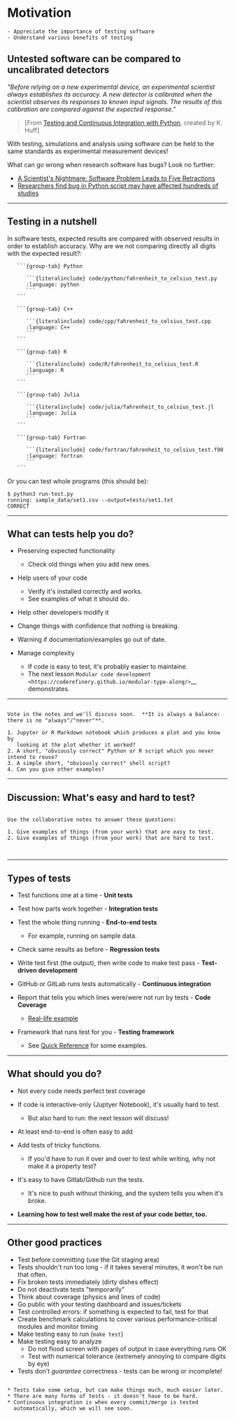 # Motivation

```{objectives}
- Appreciate the importance of testing software
- Understand various benefits of testing
```


## Untested software can be compared to uncalibrated detectors

*"Before relying on a new experimental device, an experimental scientist always
establishes its accuracy. A new detector is calibrated when the scientist
observes its responses to known input signals. The results of this
calibration are compared against the expected response."*

> [From [Testing and Continuous Integration with Python](https://carpentries-incubator.github.io/python-testing/), created by K. Huff]

With testing, simulations and analysis using software *can* be held to the same standards as experimental measurement devices!

What can go wrong when research software has bugs?  Look no further:

- [A Scientist's Nightmare: Software Problem Leads to Five Retractions](https://science.sciencemag.org/content/314/5807/1856.summary)
- [Researchers find bug in Python script may have affected hundreds of studies](https://arstechnica.com/information-technology/2019/10/chemists-discover-cross-platform-python-scripts-not-so-cross-platform/)

---

## Testing in a nutshell

In software tests, expected results are compared with observed results
in order to establish accuracy.  Why are we not comparing directly all
digits with the expected result?:

````{tabs}
   ```{group-tab} Python

      ```{literalinclude} code/python/fahrenheit_to_celsius_test.py
      :language: python
      ```
   ```

   ```{group-tab} C++

      ```{literalinclude} code/cpp/fahrenheit_to_celsius_test.cpp
      :language: C++
      ```
   ```
   
   ```{group-tab} R

      ```{literalinclude} code/R/fahrenheit_to_celsius_test.R
      :language: R
      ```
   ```

   ```{group-tab} Julia

      ```{literalinclude} code/julia/fahrenheit_to_celsius_test.jl
      :language: Julia
      ```
   ```

   ```{group-tab} Fortran

      ```{literalinclude} code/fortran/fahrenheit_to_celsius_test.f90
      :language: fortran
      ```
   ```
````

Or you can test whole programs (this should be):

```console
$ python3 run-test.py
running: sample_data/set1.csv --output=tests/set1.txt
CORRECT
```

---

## What can tests help you do?

* Preserving expected functionality

  * Check old things when you add new ones.

* Help users of your code

  * Verify it's installed correctly and works.
  * See examples of what it should do.

* Help other developers modify it

 * Change things with confidence that nothing is breaking.
 * Warning if documentation/examples go out of date.

* Manage complexity

  * If code is easy to test, it's probably easier to maintaine.
  * The next lesson `Modular code development
    <https://coderefinery.github.io/modular-type-along/>`__ demonstrates.

---

```{discussion} Discussion: When is it OK not to add tests?

Vote in the notes and we'll discuss soon.  **It is always a balance: there is no "always"/"never"**.

1. Jupyter or R Markdown notebook which produces a plot and you know by
   looking at the plot whether it worked?
2. A short, "obviously correct" Python or R script which you never intend to reuse?
3. A simple short, "obviously correct" shell script?
4. Can you give other examples?

```


---

## Discussion: What's easy and hard to test?

```{discussion} Discussion: Testing in practice

Use the collaborative notes to answer these questions:

1. Give examples of things (from your work) that are easy to test.
2. Give examples of things (from your work) that are hard to test.



```

---

## Types of tests

* Test functions one at a time - **Unit tests**

* Test how parts work together - **Integration tests**

* Test the whole thing running - **End-to-end tests**

  * For example, running on sample data.

* Check same results as before - **Regression tests**

* Write test first (the output), then write code to make test pass -
  **Test-driven development**

* GitHub or GitLab runs tests automatically - **Continuous
  integration**

* Report that tells you which lines were/were not run by tests -
  **Code Coverage**

  * [Real-life example](https://coveralls.io/github/bast/runtest)

* Framework that runs test for you - **Testing framework**

  * See [Quick Reference](./quick-reference) for some examples.


---

## What should you do?

* Not every code needs perfect test coverage

* If code is interactive-only (Juptyer Notebook), it's usually hard to
  test.

  * But also hard to run: the next lesson will discuss!

* At least end-to-end is often easy to add

* Add tests of tricky functions.

  * If you'd have to run it over and over to test while writing, why
    not make it a property test?

* It's easy to have Gitlab/Github run the tests.

  * It's nice to push without thinking, and the system tells you when
    it's broke.

* **Learning how to test well make the rest of your code better, too.**


---

## Other good practices

- Test before committing (use the Git staging area)
- Tests shouldn't run too long - if it takes several minutes, it won't
  be run that often.
- Fix broken tests immediately (dirty dishes effect)
- Do not deactivate tests "temporarily"
- Think about coverage (physics and lines of code)
- Go public with your testing dashboard and issues/tickets
- Test controlled errors: if something is expected to fail, test for that
- Create benchmark calculations to cover various performance-critical modules and monitor timing
- Make testing easy to run (`make test`)
- Make testing easy to analyze
  - Do not flood screen with pages of output in case everything runs OK
  - Test with numerical tolerance (extremely annoying to compare digits by eye)
- Tests don't *guarantee* correctness - tests can be wrong or incomplete!

```{keypoints}

* Tests take some setup, but can make things much, much easier later.
* There are many forms of tests - it doesn't have to be hard.
* Continuous integration is when every commit/merge is tested
  automatically, which we will see soon.
```
